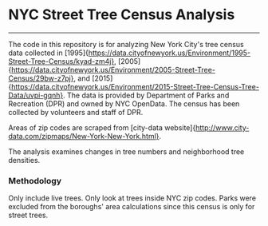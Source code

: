 # NYC Street Tree Census Analysis
---
The code in this repository is for analyzing New York City's tree census data
collected in [1995]{https://data.cityofnewyork.us/Environment/1995-Street-Tree-Census/kyad-zm4j}, [2005]{https://data.cityofnewyork.us/Environment/2005-Street-Tree-Census/29bw-z7pj}, and [2015]{https://data.cityofnewyork.us/Environment/2015-Street-Tree-Census-Tree-Data/uvpi-gqnh}. The data is provided by Department of Parks and Recreation (DPR) and owned
by NYC OpenData. The census has been collected by volunteers and staff of DPR.

Areas of zip codes are scraped from [city-data website]{http://www.city-data.com/zipmaps/New-York-New-York.html}.

The analysis examines changes in tree numbers and neighborhood tree densities.

### Methodology
Only include live trees.
Only look at trees inside NYC zip codes.
Parks were excluded from the boroughs' area calculations since this census is
only for street trees.

